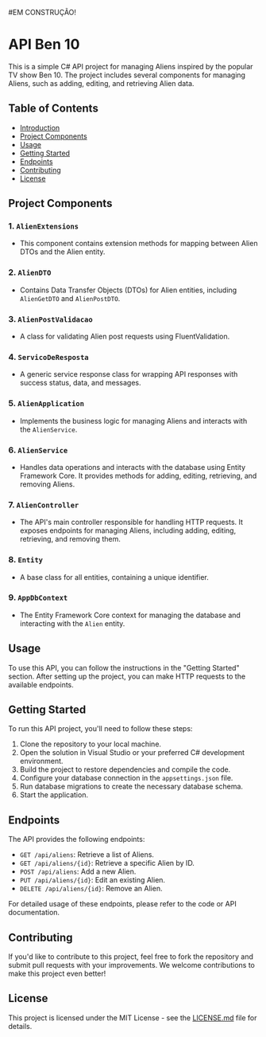 #EM CONSTRUÇÃO!

# API Ben 10

This is a simple C# API project for managing Aliens inspired by the popular TV show Ben 10. The project includes several components for managing Aliens, such as adding, editing, and retrieving Alien data.

## Table of Contents
- [Introduction](#api-ben-10)
- [Project Components](#project-components)
- [Usage](#usage)
- [Getting Started](#getting-started)
- [Endpoints](#endpoints)
- [Contributing](#contributing)
- [License](#license)

## Project Components

### 1. `AlienExtensions`
- This component contains extension methods for mapping between Alien DTOs and the Alien entity.

### 2. `AlienDTO`
- Contains Data Transfer Objects (DTOs) for Alien entities, including `AlienGetDTO` and `AlienPostDTO`.

### 3. `AlienPostValidacao`
- A class for validating Alien post requests using FluentValidation.

### 4. `ServicoDeResposta`
- A generic service response class for wrapping API responses with success status, data, and messages.

### 5. `AlienApplication`
- Implements the business logic for managing Aliens and interacts with the `AlienService`.

### 6. `AlienService`
- Handles data operations and interacts with the database using Entity Framework Core. It provides methods for adding, editing, retrieving, and removing Aliens.

### 7. `AlienController`
- The API's main controller responsible for handling HTTP requests. It exposes endpoints for managing Aliens, including adding, editing, retrieving, and removing them.

### 8. `Entity`
- A base class for all entities, containing a unique identifier.

### 9. `AppDbContext`
- The Entity Framework Core context for managing the database and interacting with the `Alien` entity.

## Usage

To use this API, you can follow the instructions in the "Getting Started" section. After setting up the project, you can make HTTP requests to the available endpoints.

## Getting Started

To run this API project, you'll need to follow these steps:

1. Clone the repository to your local machine.
2. Open the solution in Visual Studio or your preferred C# development environment.
3. Build the project to restore dependencies and compile the code.
4. Configure your database connection in the `appsettings.json` file.
5. Run database migrations to create the necessary database schema.
6. Start the application.

## Endpoints

The API provides the following endpoints:

- `GET /api/aliens`: Retrieve a list of Aliens.
- `GET /api/aliens/{id}`: Retrieve a specific Alien by ID.
- `POST /api/aliens`: Add a new Alien.
- `PUT /api/aliens/{id}`: Edit an existing Alien.
- `DELETE /api/aliens/{id}`: Remove an Alien.

For detailed usage of these endpoints, please refer to the code or API documentation.

## Contributing

If you'd like to contribute to this project, feel free to fork the repository and submit pull requests with your improvements. We welcome contributions to make this project even better!

## License

This project is licensed under the MIT License - see the [LICENSE.md](LICENSE.md) file for details.
